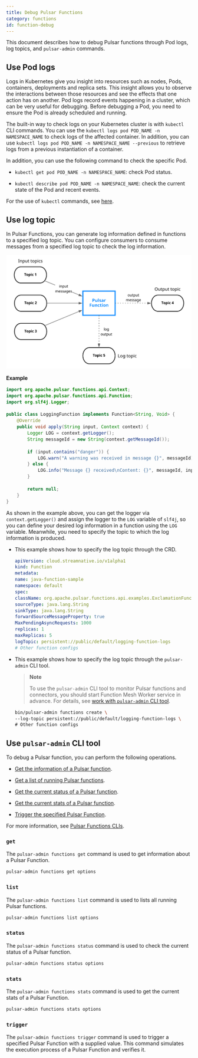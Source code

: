 ```yaml
---
title: Debug Pulsar Functions
category: functions
id: function-debug
---
```


This document describes how to debug Pulsar functions through Pod logs, log topics, and `pulsar-admin` commands.

## Use Pod logs

Logs in Kubernetes give you insight into resources such as nodes, Pods, containers, deployments and replica sets. This insight allows you to observe the interactions between those resources and see the effects that one action has on another. Pod logs record events happening in a cluster, which can be very useful for debugging. Before debugging a Pod, you need to ensure the Pod is already scheduled and running.

The built-in way to check logs on your Kubernetes cluster is with `kubectl` CLI commands. You can use the `kubectl logs pod POD_NAME -n NAMESPACE_NAME` to check logs of the affected container. In addition, you can use `kubectl logs pod POD_NAME -n NAMESPACE_NAME --previous` to retrieve logs from a previous instantiation of a container.

In addition, you can use the following command to check the specific Pod.

- `kubectl get pod POD_NAME -n NAMESPACE_NAME`: check Pod status.

- `kubectl describe pod POD_NAME -n NAMESPACE_NAME`: check the current state of the Pod and recent events.

For the use of `kubectl` commands, see [here](https://kubernetes.io/docs/reference/generated/kubectl/kubectl-commands).

## Use log topic

In Pulsar Functions, you can generate log information defined in functions to a specified log topic. You can configure consumers to consume messages from a specified log topic to check the log information.

![Pulsar Functions core programming model](../assets/pulsar-functions-overview.png)

**Example**

```java
import org.apache.pulsar.functions.api.Context;
import org.apache.pulsar.functions.api.Function;
import org.slf4j.Logger;

public class LoggingFunction implements Function<String, Void> {
    @Override
    public void apply(String input, Context context) {
        Logger LOG = context.getLogger();
        String messageId = new String(context.getMessageId());

        if (input.contains("danger")) {
            LOG.warn("A warning was received in message {}", messageId);
        } else {
            LOG.info("Message {} received\nContent: {}", messageId, input);
        }

        return null;
    }
}
```

As shown in the example above, you can get the logger via `context.getLogger()` and assign the logger to the `LOG` variable of `slf4j`, so you can define your desired log information in a function using the `LOG` variable. Meanwhile, you need to specify the topic to which the log information is produced.

- This example shows how to specify the log topic through the CRD.

    ```yml
    apiVersion: cloud.streamnative.io/v1alpha1
    kind: Function
    metadata:
    name: java-function-sample
    namespace: default
    spec:
    className: org.apache.pulsar.functions.api.examples.ExclamationFunction
    sourceType: java.lang.String
    sinkType: java.lang.String
    forwardSourceMessageProperty: true
    MaxPendingAsyncRequests: 1000
    replicas: 1
    maxReplicas: 5
    logTopic: persistent://public/default/logging-function-logs
    # Other function configs
    ```

- This example shows how to specify the log topic through the `pulsar-admin` CLI tool.

    > **Note**
    >
    > To use the `pulsar-admin` CLI tool to monitor Pulsar functions and connectors, you should start Function Mesh Worker service in advance. For details, see [work with `pulsar-admin` CLI tool](/install-function-mesh.md#work-with-pulsar-admin-cli-tool).

    ```bash
    bin/pulsar-admin functions create \
    --log-topic persistent://public/default/logging-function-logs \
    # Other function configs
    ```

## Use `pulsar-admin` CLI tool

To debug a Pulsar function, you can perform the following operations.

* [Get the information of a Pulsar function](#get).

* [Get a list of running Pulsar functions](#list).

* [Get the current status of a Pulsar function](#status).

* [Get the current stats of a Pulsar function](#stats).

* [Trigger the specified Pulsar Function](#trigger).

For more information, see [Pulsar Functions CLIs](http://pulsar.apache.org/tools/pulsar-admin/2.8.0-SNAPSHOT/#functions).

### `get`

The `pulsar-admin functions get` command is used to get information about a Pulsar Function.

```bash
pulsar-admin functions get options
```

### `list`

The `pulsar-admin functions list` command is used to lists all running Pulsar functions.

```bash
pulsar-admin functions list options
```

### `status`

The `pulsar-admin functions status` command is used to check the current status of a Pulsar function.

```bash
pulsar-admin functions status options
```

### `stats`

The `pulsar-admin functions stats` command is used to get the current stats of a Pulsar Function.

```bash
pulsar-admin functions stats options
```

### `trigger`

The `pulsar-admin functions trigger` command is used to trigger a specified Pulsar Function with a supplied value. This command simulates the execution process of a Pulsar Function and verifies it.